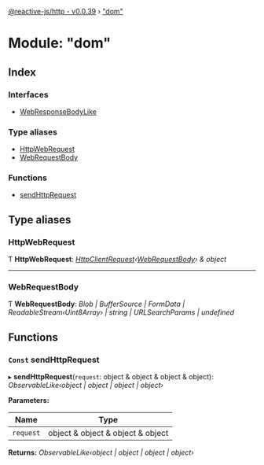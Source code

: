 [@reactive-js/http - v0.0.39](../README.md) › ["dom"](_dom_.md)

# Module: "dom"

## Index

### Interfaces

* [WebResponseBodyLike](../interfaces/_dom_.webresponsebodylike.md)

### Type aliases

* [HttpWebRequest](_dom_.md#httpwebrequest)
* [WebRequestBody](_dom_.md#webrequestbody)

### Functions

* [sendHttpRequest](_dom_.md#const-sendhttprequest)

## Type aliases

###  HttpWebRequest

Ƭ **HttpWebRequest**: *[HttpClientRequest](_http_.md#httpclientrequest)‹[WebRequestBody](_dom_.md#webrequestbody)› & object*

___

###  WebRequestBody

Ƭ **WebRequestBody**: *Blob | BufferSource | FormData | ReadableStream‹Uint8Array› | string | URLSearchParams | undefined*

## Functions

### `Const` sendHttpRequest

▸ **sendHttpRequest**(`request`: object & object & object & object): *ObservableLike‹object | object | object | object›*

**Parameters:**

Name | Type |
------ | ------ |
`request` | object & object & object & object |

**Returns:** *ObservableLike‹object | object | object | object›*

